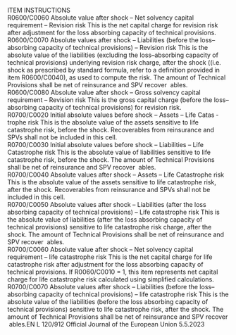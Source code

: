  
ITEM  INSTRUCTIONS  
R0600/C0060  Absolute value after shock – 
Net solvency capital 
requirement – Revision risk  This is the net capital charge for revision risk after adjustment for the loss 
absorbing capacity of technical provisions.  
R0600/C0070  Absolute values after shock – 
Liabilities (before the loss– 
absorbing capacity of technical 
provisions) – Revision risk  This is the absolute value of the liabilities (excluding the loss–absorbing capacity 
of technical provisions) underlying revision risk charge, after the shock ((i.e. shock 
as prescribed by standard formula, refer to a definition provided in item 
R0600/C0040), as used to compute the risk. 
The amount of Technical Provisions shall be net of reinsurance and SPV recover ­
ables.  
R0600/C0080  Absolute value after shock – 
Gross solvency capital 
requirement – Revision risk  This is the gross capital charge (before the loss–absorbing capacity of technical 
provisions) for revision risk.  
R0700/C0020  Initial absolute values before 
shock – Assets – Life Catas ­
trophe risk  This is the absolute value of the assets sensitive to life catastrophe risk, before the 
shock. 
Recoverables from reinsurance and SPVs shall not be included in this cell.  
R0700/C0030  Initial absolute values before 
shock – Liabilities – Life 
Catastrophe risk  This is the absolute value of liabilities sensitive to life catastrophe risk, before the 
shock. 
The amount of Technical Provisions shall be net of reinsurance and SPV recover ­
ables.  
R0700/C0040  Absolute values after shock – 
Assets – Life Catastrophe risk  This is the absolute value of the assets sensitive to life catastrophe risk, after the 
shock. 
Recoverables from reinsurance and SPVs shall not be included in this cell.  
R0700/C0050  Absolute values after shock – 
Liabilities (after the loss 
absorbing capacity of technical 
provisions) – Life catastrophe 
risk  This is the absolute value of liabilities (after the loss absorbing capacity of 
technical provisions) sensitive to life catastrophe risk charge, after the shock. 
The amount of Technical Provisions shall be net of reinsurance and SPV recover ­
ables.  
R0700/C0060  Absolute value after shock – 
Net solvency capital 
requirement – life catastrophe 
risk  This is the net capital charge for life catastrophe risk after adjustment for the loss 
absorbing capacity of technical provisions. 
If R0060/C0010 = 1, this item represents net capital charge for life catastrophe 
risk calculated using simplified calculations.  
R0700/C0070  Absolute values after shock – 
Liabilities (before the loss– 
absorbing capacity of technical 
provisions) – life catastrophe 
risk  This is the absolute value of the liabilities (before the loss absorbing capacity of 
technical provisions) sensitive to life catastrophe risk, after the shock. 
The amount of Technical Provisions shall be net of reinsurance and SPV recover ­
ables.EN  L 120/912 Official Journal of the European Union 5.5.2023